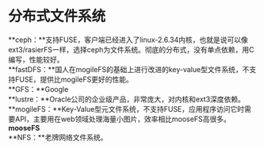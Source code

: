 # 分布式文件系统
**ceph：**支持FUSE，客户端已经进入了linux-2.6.34内核，也就是说可以像ext3/rasierFS一样，选择ceph为文件系统。彻底的分布式，没有单点依赖，用C编写，性能较好。  
**fastDFS：**国人在mogileFS的基础上进行改进的key-value型文件系统，不支持FUSE，提供比mogileFS更好的性能。  
**GFS：**Google  
**lustre：**Oracle公司的企业级产品，非常庞大，对内核和ext3深度依赖。  
**mogileFS：**Key-Value型元文件系统，不支持FUSE，应用程序访问它时需要API，主要用在web领域处理海量小图片，效率相比mooseFS高很多。  
**mooseFS**  
**NFS：**老牌网络文件系统。